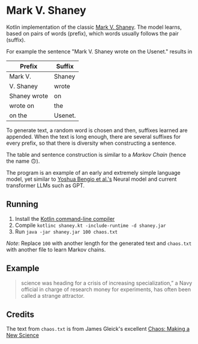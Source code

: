 # Mark V. Shaney

Kotlin implementation of the classic [Mark V. Shaney](https://en.wikipedia.org/wiki/Mark_V._Shaney).
The model learns, based on pairs of words (prefix), which words usually follows the pair (suffix).

For example the sentence "Mark V. Shaney wrote on the Usenet." results in

| Prefix       | Suffix  |
|--------------|---------|
| Mark V.      | Shaney  |
| V. Shaney    | wrote   |
| Shaney wrote | on      |
| wrote on     | the     |
| on the       | Usenet. |

To generate text, a random word is chosen and then, suffixes learned are appended.
When the text is long enough, there are several suffixes for every prefix, so that there is diversity when constructing a sentence.

The table and sentence construction is similar to a _Markov Chain_ (hence the name 🙃).

The program is an example of an early and extremely simple language model, yet similar to [Yoshua Bengio et al.'s](https://jmlr.org/papers/volume3/bengio03a/bengio03a.pdf) Neural model and current transformer LLMs such as GPT.

## Running

1. Install the [Kotlin command-line compiler](https://kotlinlang.org/docs/command-line.html#sdkman)
2. Compile `kotlinc shaney.kt -include-runtime -d shaney.jar`
3. Run `java -jar shaney.jar 100 chaos.txt`

_Note_: Replace `100` with another length for the generated text and `chaos.txt` with another file to learn Markov chains.

## Example

> science was heading for a crisis of increasing specialization,” a Navy official in charge of research money for experiments, has often been called a strange attractor.

## Credits

The text from `chaos.txt` is from James Gleick's excellent [Chaos: Making a New Science](https://en.wikipedia.org/wiki/Chaos%3A_Making_a_New_Science)